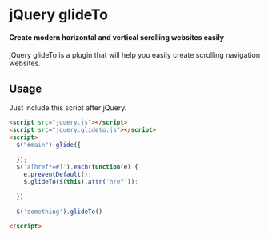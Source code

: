 # jQuery glideTo
#### Create modern horizontal and vertical scrolling websites easily

jQuery glideTo is a plugin that will help you easily create scrolling navigation
websites.

Usage
-----

Just include this script after jQuery.

``` html
<script src="jquery.js"></script>
<script src="jquery.glideto.js"></script>
<script>
  $("#main").glide({
      
  });
  $('a[href*=#]').each(function(e) {
    e.preventDefault();
    $.glideTo($(this).attr('href'));
    
  })
  
  $('something').glideTo()
  
</script>
```

